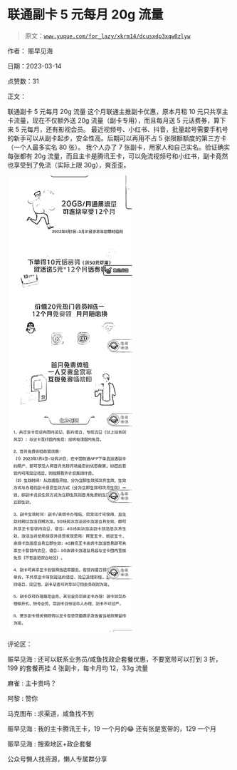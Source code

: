 # 联通副卡 5 元每月 20g 流量

> 原文：[`www.yuque.com/for_lazy/xkrm14/dcusxdp3xqw0zlyw`](https://www.yuque.com/for_lazy/xkrm14/dcusxdp3xqw0zlyw)

作者： 赈早见海

日期：2023-03-14

点赞数：31

正文：

联通副卡 5 元每月 20g 流量 这个月联通主推副卡优惠，原本月租 10 元只共享主卡流量，现在不仅额外送 20g 流量（副卡专用），而且每月送 5 元话费券，算下来 5 元每月，还有影视会员。 最近视频号、小红书、抖音，批量起号需要手机号的新手可以从副卡起步，安全性高。后期可以再用不占 5 张限额额度的第三方卡（一个人最多实名 80 张）。 我个人办了 7 张副卡，用家人和自己实名。验证确实每张都有 20g 流量，而且主卡是腾讯王卡，可以免流视频号和小红书，副卡竟然也享受到了免流（实际上限 30g），爽歪歪。

![](img/d4fed7a9abbc18d2156dce5284e81010.png)  

评论区：

赈早见海 : 还可以联系业务员/咸鱼找政企套餐优惠，不要宽带可以打到 3 折，199 的套餐再挂 4 张副卡，每卡月均 12，33g 流量

麻雀 : 主卡贵吗？

阿黎 : 赞你

马克图布 : 求渠道，咸鱼找不到

赈早见海 : 我的主卡腾讯王卡，19 一个月的😂 还有张是宽带的，129 一个月

赈早见海 : 搜索地区+政企套餐

公众号懒人找资源，懒人专属群分享

